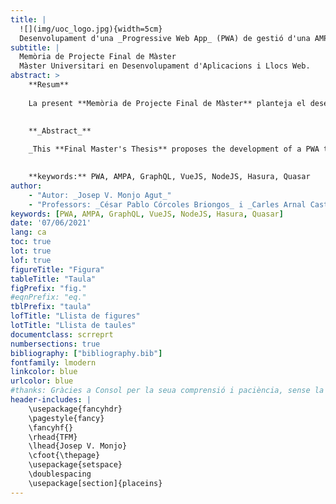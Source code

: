 ```yaml
---
title: |
  ![](img/uoc_logo.jpg){width=5cm}  
  Desenvolupament d'una _Progressive Web App_ (PWA) de gestió d'una AMPA
subtitle: |
  Memòria de Projecte Final de Màster  
  Màster Universitari en Desenvolupament d'Aplicacions i Llocs Web.
abstract: > 
    **Resum**  
      
    La present **Memòria de Projecte Final de Màster** planteja el desenvolupament d'una PWA que facilitarà la gestió de les Associacions de Mares i Pares d'Alumnes (AMPA) a més a més de fomentar la participació dels propis pares, propiciar la sol·licitud de serveis de manera online, així com facilitar la comunicació al sí de l'associació. Per a això usarem _Quasar framework_ (VueJS) per al _frontend_ i _Hasura_ (GraphQL) per al backend.  
      

    **_Abstract_**  
      
    _This **Final Master's Thesis** proposes the development of a PWA that will facilitate the management of Parents Associations in addition to encouraging the participation of parents themselves, promote the request for services online, as well as facilitate communication within the association. To accomplish that we are going to use Quasar framework (VueJS) for the frontend and Hasura (GraphQL) for the backend._  
      

    **keywords:** PWA, AMPA, GraphQL, VueJS, NodeJS, Hasura, Quasar
author:
    - "Autor: _Josep V. Monjo Agut_"
    - "Professors: _César Pablo Córcoles Briongos_ i _Carles Arnal Castello_"
keywords: [PWA, AMPA, GraphQL, VueJS, NodeJS, Hasura, Quasar]
date: '07/06/2021'
lang: ca
toc: true
lot: true
lof: true
figureTitle: "Figura"
tableTitle: "Taula"
figPrefix: "fig."
#eqnPrefix: "eq."
tblPrefix: "taula"
lofTitle: "Llista de figures"
lotTitle: "Llista de taules"
documentclass: scrreprt
numbersections: true
bibliography: ["bibliography.bib"]
fontfamily: lmodern
linkcolor: blue
urlcolor: blue
#thanks: Gràcies a Consol per la seua comprensió i paciència, sense la qual no hauria pogut dedicar el temps necessari a aquest treball. I gràcies a Arnau i Pau pel temps que els he furtat.
header-includes: |
    \usepackage{fancyhdr}
    \pagestyle{fancy}
    \fancyhf{}
    \rhead{TFM}
    \lhead{Josep V. Monjo}
    \cfoot{\thepage}
    \usepackage{setspace}
    \doublespacing
    \usepackage[section]{placeins}
---
```


